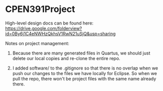 # CPEN391Project

High-level design docs can be found here: https://drive.google.com/folderview?id=0By6j1C4eNWHzQkhsV1RwN21uSjQ&usp=sharing

Notes on project management:

1. Because there are many generated files in Quartus, we should just delete our local copies and re-clone the entire repo.

2. I added software/ to the .gitignore so that there is no overlap when we push our changes to the files we have locally for Eclipse. So when we pull the repo, there won't be project files with the same name already there. 

